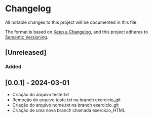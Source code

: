 # Changelog

All notable changes to this project will be documented in this file.

The format is based on [Keep a Changelog](https://keepachangelog.com/en/1.1.0/),
and this project adheres to [Semantic Versioning](https://semver.org/spec/v2.0.0.html).

## [Unreleased]

### Added

## [0.0.1] - 2024-03-01

  - Criação do arquivo teste.txt
  - Remoção do arquivo teste.txt na branch exercicio_git
  - Criação do arquivo nome.txt na branch exercicio_git
  - Criação de uma nova branch chamada exercicio_HTML